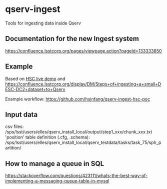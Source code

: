# qserv-ingest

Tools for ingesting data inside Qserv

## Documentation for the new Ingest system
https://confluence.lsstcorp.org/pages/viewpage.action?pageId=133333850

## Example

Based on [HSC live demo](https://confluence.lsstcorp.org/display/DM/Live+demo%3A+test+ingest+of+a+subset+of+one+track+of+the+HSC+Object+catalog)
and https://confluence.lsstcorp.org/display/DM/Steps+of+ingesting+a+small+DESC-DC2+dataset+to+Qserv

Example workflow:
https://github.com/hsinfang/qserv-ingest-hsc-poc

## Input data

csv files: /sps/lsst/users/elles/qserv_install_local/output/step1_xxx/chunk_xxx.txt
'position' table definition (.cfg, .schema): /sps/lsst/users/elles/qserv_install_local/qserv_testdata/tasks/task_75/sph_partition/

## How to manage a queue in SQL
https://stackoverflow.com/questions/423111/whats-the-best-way-of-implementing-a-messaging-queue-table-in-mysql
